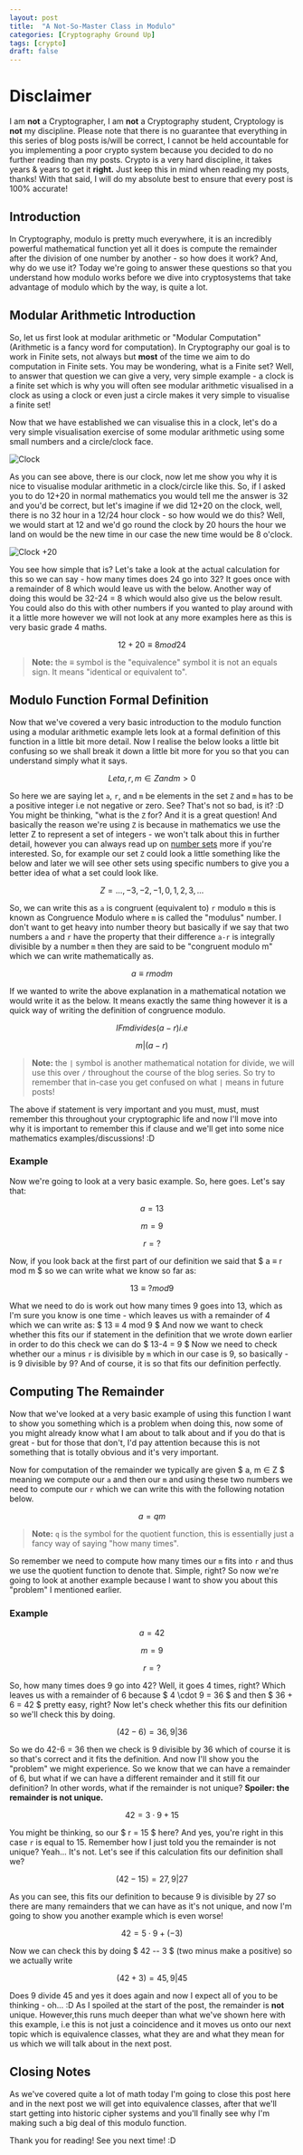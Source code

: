 ```yaml
---
layout: post
title:  "A Not-So-Master Class in Modulo"
categories: [Cryptography Ground Up]
tags: [crypto]
draft: false
---
```


# Disclaimer

I am **not** a Cryptographer, I am **not** a Cryptography student, Cryptology is **not** my discipline. Please note that there is no guarantee that everything in this series of blog posts is/will be correct, I cannot be held accountable for you implementing a poor crypto system because you decided to do no further reading than my posts. Crypto is a very hard discipline, it takes years & years to get it **right.** Just keep this in mind when reading my posts, thanks! With that said, I will do my absolute best to ensure that every post is 100% accurate!

## Introduction

In Cryptography, modulo is pretty much everywhere, it is an incredibly powerful mathematical function yet all it does is compute the remainder after the division of one number by another - so how does it work? And, why do we use it? Today we're going to answer these questions so that you understand how modulo works before we dive into cryptosystems that take advantage of modulo which by the way, is quite a lot.

## Modular Arithmetic Introduction

So, let us first look at modular arithmetic or "Modular Computation" (Arithmetic is a fancy word for computation). In Cryptography our goal is to work in Finite sets, not always but **most** of the time we aim to do computation in Finite sets. You may be wondering, what is a Finite set? Well, to answer that question we can give a very, very simple example - a clock is a finite set which is why you will often see modular arithmetic visualised in a clock as using a clock or even just a circle makes it very simple to visualise a finite set!

Now that we have established we can visualise this in a clock, let's do a very simple visualisation exercise of some modular arithmetic using some small numbers and a circle/clock face.

![Clock](/assets/images/2019-01-30/test.png)

As you can see above, there is our clock, now let me show you why it is nice to visualise modular arithmetic in a clock/circle like this. So, if I asked you to do 12+20 in normal mathematics you would tell me the answer is 32 and you'd be correct, but let's imagine if we did 12+20 on the clock, well, there is no 32 hour in a 12/24 hour clock - so how would we do this? Well, we would start at 12 and we'd go round the clock by 20 hours the hour we land on would be the new time in our case the new time would be 8 o'clock.

![Clock +20](/assets/images/2019-01-30/clock20.png)

You see how simple that is? Let's take a look at the actual calculation for this so we can say - how many times does 24 go into 32? It goes once with a remainder of 8 which would leave us with the below. Another way of doing this would be 32-24 = 8 which would also give us the below result. You could also do this with other numbers if you wanted to play around with it a little more however we will not look at any more examples here as this is very basic grade 4 maths.

$$ 12+20 ≡ 8 mod 24 $$

 > **Note:** the ≡ symbol is the "equivalence" symbol it is not an equals sign. It means "identical or equivalent to".

## Modulo Function Formal Definition

Now that we've covered a very basic introduction to the modulo function using a modular arithmetic example lets look at a formal definition of this function in a little bit more detail. Now I realise the below looks a little bit confusing so we shall break it down a little bit more for you so that you can understand simply what it says.

$$ Let a, r, m ∈ Z and m > 0 $$

So here we are saying let `a`, `r`, and `m` be elements in the set `Z` and `m` has to be a positive integer i.e not negative or zero. See? That's not so bad, is it? :D You might be thinking, "what is the `Z` for? And it is a great question! And basically the reason we're using `Z` is because in mathematics we use the letter Z to represent a set of integers - we won't talk about this in further detail, however you can always read up on [number sets](https://calculus.nipissingu.ca/tutorials/numbers.html) more if you're interested. So, for example our set `Z` could look a little something like the below and later we will see other sets using specific numbers to give you a better idea of what a set could look like.

$$ Z = {..., -3, -2, -1, 0, 1, 2, 3, ...} $$

So, we can write this as `a` is congruent (equivalent to) `r` modulo `m` this is known as Congruence Modulo where `m` is called the "modulus" number. I don't want to get heavy into number theory but basically if we say that two numbers `a` and `r` have the property that their difference `a-r` is integrally divisible by a number `m` then they are said to be "congruent modulo m" which we can write mathematically as.

$$ a ≡ r mod m $$

If we wanted to write the above explanation in a mathematical notation we would write it as the below. It means exactly the same thing however it is a quick way of writing the definition of congruence modulo.

$$ IF m divides (a - r) i.e $$

$$ m | (a-r) $$

 > **Note:** the `|` symbol is another mathematical notation for divide, we will use this over `/` throughout the course of the blog series. So try to remember that in-case you get confused on what `|` means in future posts!

The above if statement is very important and you must, must, must remember this throughout your cryptographic life and now I'll move into why it is important to remember this if clause and we'll get into some nice mathematics examples/discussions! :D

### Example

Now we're going to look at a very basic example. So, here goes. Let's say that:

$$ a = 13 $$

$$ m = 9 $$

$$ r = ? $$

Now, if you look back at the first part of our definition we said that $ a ≡ r mod m $ so we can write what we know so far as:

$$ 13 ≡ ? mod 9 $$

What we need to do is work out how many times 9 goes into 13, which as I'm sure you know is one time - which leaves us with a remainder of 4 which we can write as: $ 13 ≡ 4 mod 9 $ And now we want to check whether this fits our if statement in the definition that we wrote down earlier in order to do this check we can do $ 13-4 = 9 $ Now we need to check whether our `a` minus `r` is divisible by `m` which in our case is 9, so basically - is 9 divisible by 9? And of course, it is so that fits our definition perfectly.

## Computing The Remainder

Now that we've looked at a very basic example of using this function I want to show you something which is a problem when doing this, now some of you might already know what I am about to talk about and if you do that is great - but for those that don't, I'd pay attention because this is not something that is totally obvious and it's very important.

Now for computation of the remainder we typically are given $ a, m ∈ Z $ meaning we compute our `a` and then our `m` and using these two numbers we need to compute our `r` which we can write this with the following notation below.

$$ a = q m $$

 > **Note:** `q` is the symbol for the quotient function, this is essentially just a fancy way of saying "how many times".

So remember we need to compute how many times our `m` fits into `r` and thus we use the quotient function to denote that. Simple, right? So now we're going to look at another example because I want to show you about this "problem" I mentioned earlier.

### Example

$$ a = 42 $$

$$ m = 9 $$

$$ r = ? $$

So, how many times does 9 go into 42? Well, it goes 4 times, right? Which leaves us with a remainder of 6 because $ 4 \cdot 9 = 36 $ and then $ 36 + 6 = 42 $ pretty easy, right? Now let's check whether this fits our definition so we'll check this by doing.

$$ (42 - 6) = 36, 9|36 $$

So we do 42-6 = 36 then we check is 9 divisible by 36 which of course it is so that's correct and it fits the definition. And now I'll show you the "problem" we might experience. So we know that we can have a remainder of 6, but what if we can have a different remainder and it still fit our definition? In other words, what if the remainder is not unique? **Spoiler: the remainder is not unique.**

$$ 42 = 3 \cdot 9 + 15 $$

You might be thinking, so our $ r = 15 $ here? And yes, you're right in this case `r` is equal to 15. Remember how I just told you the remainder is not unique? Yeah... It's not. Let's see if this calculation fits our definition shall we?

$$ (42 - 15 ) = 27, 9|27 $$

As you can see, this fits our definition to because 9 is divisible by 27 so there are many remainders that we can have as it's not unique, and now I'm going to show you another example which is even worse!

$$ 42 = 5 \cdot 9 + (-3) $$

Now we can check this by doing $ 42 -- 3 $ (two minus make a positive) so we actually write

$$ (42 + 3) = 45, 9|45 $$

Does 9 divide 45 and yes it does again and now I expect all of you to be thinking - oh... :D As I spoiled at the start of the post, the remainder is **not** unique. However,this runs much deeper than what we've shown here with this example, i.e this is not just a coincidence and it moves us onto our next topic which is equivalence classes, what they are and what they mean for us which we will talk about in the next post.

## Closing Notes

As we've covered quite a lot of math today I'm going to close this post here and in the next post we will get into equivalence classes, after that we'll start getting into historic cipher systems and you'll finally see why I'm making such a big deal of this modulo function.

Thank you for reading! See you next time! :D